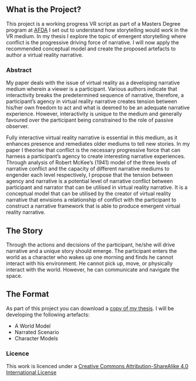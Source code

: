 ## What is the Project?

This project is a working progress VR script as part of a Masters Degree program at [AFDA](https://www.afda.co.za/) I set out to understand how storytelling would work in the VR medium. In my thesis I explore the topic of emergent storytelling where conflict is the progressive driving force of narrative. I will now apply the recommended conceptual model and create the proposed artefacts to author a virtual reality narrative.


### Abstract
My paper deals with the issue of virtual reality as a developing narrative medium wherein a viewer is a participant. Various authors indicate that interactivity breaks the predetermined sequence of narrative, therefore, a participant’s agency in virtual reality narrative creates tension between his/her own freedom to act and what is deemed to be an adequate narrative experience. However, interactivity is unique to the medium and generally favoured over the participant being constrained to the role of passive observer.

Fully interactive virtual reality narrative is essential in this medium, as it enhances presence and remediates older mediums to tell new stories. In my paper I theorise that conflict is the necessary progressive force that can harness a participant’s agency to create interesting narrative experiences. Through analysis of Robert McKee’s (1941) model of the three levels of narrative conflict and the capacity of different narrative mediums to engender each level respectively, I propose that the tension between agency and narrative is a potential level of narrative conflict between participant and narrator that can be utilised in virtual reality narrative. It is a conceptual model that can be utilised by the creator of virtual reality narrative that envisions a relationship of conflict with the participant to construct a narrative framework that is able to produce emergent virtual reality narrative.

## The Story

Through the actions and decisions of the participant, he/she will drive narrative and a unique story should emerge. The participant enters the world as a character who wakes up one morning and finds he cannot interact with his environment. He cannot pick up, move, or physically interact with the world. However, he can communicate and navigate the space.

## The Format
As part of this project you can download a [copy of my thesis](assets/downloads/Johanna-Rostoll-MFA-Thesis-OCT-2017.pdf). I will be developing the following artefacts:
* A World Model
* Narrated Scenario
* Character Models


### Licence
This work is licenced under a [Creative Commons Attribution-ShareAlike 4.0 International License](http://creativecommons.org/licenses/by-sa/4.0/)
